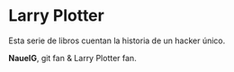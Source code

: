 # Larry Plotter

Esta serie de libros cuentan la historia de un hacker único.

**NauelG**, git fan & Larry Plotter fan.


